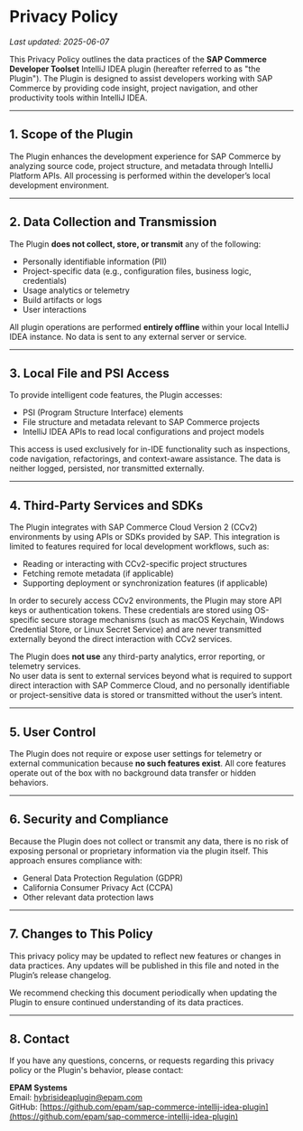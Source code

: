 # Privacy Policy

_Last updated: 2025-06-07_

This Privacy Policy outlines the data practices of the **SAP Commerce Developer Toolset** IntelliJ IDEA plugin (hereafter referred to as "the Plugin"). The Plugin is designed to assist developers working with SAP Commerce by providing code insight, project navigation, and other productivity tools within IntelliJ IDEA.

---

## 1. Scope of the Plugin

The Plugin enhances the development experience for SAP Commerce by analyzing source code, project structure, and metadata through IntelliJ Platform APIs. All processing is performed within the developer’s local development environment.

---

## 2. Data Collection and Transmission

The Plugin **does not collect, store, or transmit** any of the following:

- Personally identifiable information (PII)
- Project-specific data (e.g., configuration files, business logic, credentials)
- Usage analytics or telemetry
- Build artifacts or logs
- User interactions

All plugin operations are performed **entirely offline** within your local IntelliJ IDEA instance. No data is sent to any external server or service.

---

## 3. Local File and PSI Access

To provide intelligent code features, the Plugin accesses:

- PSI (Program Structure Interface) elements
- File structure and metadata relevant to SAP Commerce projects
- IntelliJ IDEA APIs to read local configurations and project models

This access is used exclusively for in-IDE functionality such as inspections, code navigation, refactorings, and context-aware assistance. The data is neither logged, persisted, nor transmitted externally.

---

## 4. Third-Party Services and SDKs

The Plugin integrates with SAP Commerce Cloud Version 2 (CCv2) environments by using APIs or SDKs provided by SAP. This integration is limited to features required for local development workflows, such as:

- Reading or interacting with CCv2-specific project structures
- Fetching remote metadata (if applicable)
- Supporting deployment or synchronization features (if applicable)

In order to securely access CCv2 environments, the Plugin may store API keys or authentication tokens. These credentials are stored using OS-specific secure storage mechanisms (such as macOS Keychain, Windows Credential Store, or Linux Secret Service) and are never transmitted externally beyond the direct interaction with CCv2 services.

The Plugin does **not use** any third-party analytics, error reporting, or telemetry services.  
No user data is sent to external services beyond what is required to support direct interaction with SAP Commerce Cloud, and no personally identifiable or project-sensitive data is stored or transmitted without the user’s intent.

---

## 5. User Control

The Plugin does not require or expose user settings for telemetry or external communication because **no such features exist**. All core features operate out of the box with no background data transfer or hidden behaviors.

---

## 6. Security and Compliance

Because the Plugin does not collect or transmit any data, there is no risk of exposing personal or proprietary information via the plugin itself. This approach ensures compliance with:

- General Data Protection Regulation (GDPR)
- California Consumer Privacy Act (CCPA)
- Other relevant data protection laws

---

## 7. Changes to This Policy

This privacy policy may be updated to reflect new features or changes in data practices. Any updates will be published in this file and noted in the Plugin’s release changelog.

We recommend checking this document periodically when updating the Plugin to ensure continued understanding of its data practices.

---

## 8. Contact

If you have any questions, concerns, or requests regarding this privacy policy or the Plugin's behavior, please contact:

**EPAM Systems**  
Email: [hybrisideaplugin@epam.com](hybrisideaplugin@epam.com)  
GitHub: [https://github.com/epam/sap-commerce-intellij-idea-plugin](https://github.com/epam/sap-commerce-intellij-idea-plugin)